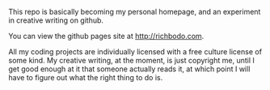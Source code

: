 This repo is basically becoming my personal homepage, and an experiment in creative writing on github.

You can view the github pages site at http://richbodo.com.

All my coding projects are individually licensed with a free culture license of some kind.  My creative writing, at the moment, is just copyright me, until I get good enough at it that someone actually reads it, at which point I will have to figure out what the right thing to do is.
